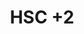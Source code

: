 ---
title: HSC +2
organization: Mani Higher Secondary School
location: Coimbatore, Tamil Nadu
start: 2013-04-16
end: 2014-03-31
---